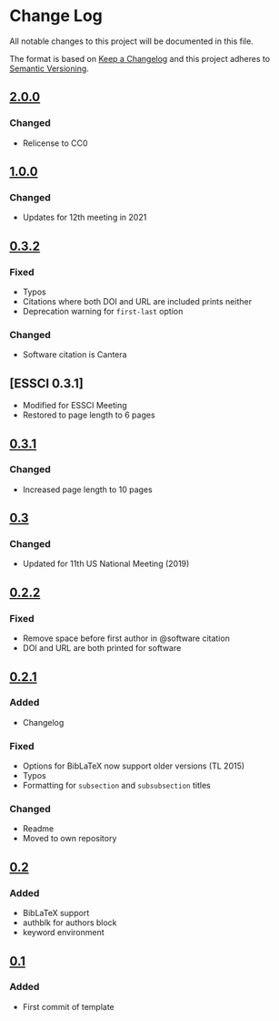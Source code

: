 # Change Log
All notable changes to this project will be documented in this file.

The format is based on [Keep a Changelog](http://keepachangelog.com/)
and this project adheres to [Semantic Versioning](http://semver.org/).

## [2.0.0]
### Changed
- Relicense to CC0

## [1.0.0]
### Changed
- Updates for 12th meeting in 2021

## [0.3.2]
### Fixed
- Typos
- Citations where both DOI and URL are included prints neither
- Deprecation warning for `first-last` option

### Changed
- Software citation is Cantera

## [ESSCI 0.3.1]
- Modified for ESSCI Meeting
- Restored to page length to 6 pages
## [0.3.1]
### Changed
- Increased page length to 10 pages

## [0.3]
### Changed
- Updated for 11th US National Meeting (2019)

## [0.2.2]
### Fixed
- Remove space before first author in @software citation
- DOI and URL are both printed for software

## [0.2.1]
### Added
- Changelog

### Fixed
- Options for BibLaTeX now support older versions (TL 2015)
- Typos
- Formatting for `subsection` and `subsubsection` titles

### Changed
- Readme
- Moved to own repository

## [0.2]
### Added
- BibLaTeX support
- authblk for authors block
- keyword environment

## [0.1]
### Added
- First commit of template

[2.0.0]: https://github.com/pr-omethe-us/ussci-latex-template/compare/v1.0.0...v2.0.0
[1.0.0]: https://github.com/pr-omethe-us/ussci-latex-template/compare/v0.3.2...v1.0.0
[0.3.2]: https://github.com/pr-omethe-us/ussci-latex-template/compare/v0.3.1...v0.3.2
[0.3.1]: https://github.com/pr-omethe-us/ussci-latex-template/compare/v0.3...v0.3.1
[0.3]: https://github.com/pr-omethe-us/ussci-latex-template/compare/v0.2.2...v0.3
[0.2.2]: https://github.com/pr-omethe-us/ussci-latex-template/compare/v0.2.1...v0.2.2
[0.2.1]: https://github.com/pr-omethe-us/ussci-latex-template/compare/v0.2...v0.2.1
[0.2]: https://github.com/pr-omethe-us/ussci-latex-template/compare/v0.1...v0.2
[0.1]: https://github.com/pr-omethe-us/ussci-latex-template/compare/bedec960c0744f537de2c2f86cf3323616d6f964...v0.1
